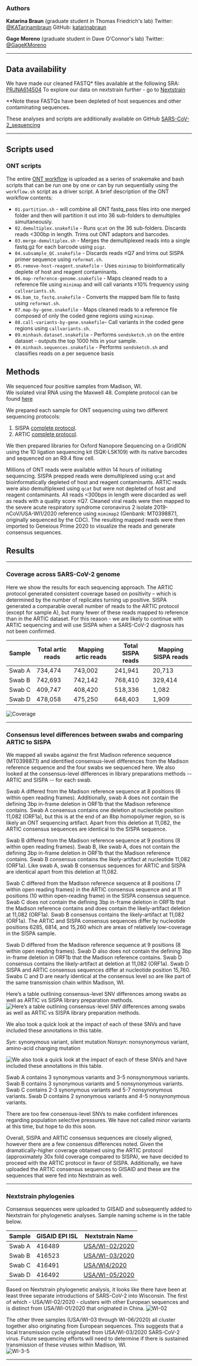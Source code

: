 ### Authors

**Katarina Braun** (graduate student in Thomas Friedrich's lab)  Twitter: [@KATarinambraun](https://twitter.com/KATarinambraun) GitHub: [katarinabraun](https://github.com/katarinabraun)

**Gage Moreno** (graduate student in Dave O'Connor's lab) Twitter: [@GageKMoreno](https://twitter.com/GageKMoreno)

---------------------
## Data availability

We have made our cleaned FASTQ* files available at the following SRA: [PRJNA614504](https://www.ncbi.nlm.nih.gov/bioproject/PRJNA614504)
To explore our data on nextstrain further - go to [Nextstrain](https://nextstrain.org/ncov?s=USA/WI-02/2020)

**Note these FASTQs have been depleted of host sequences and other contaminating sequences.

These analyses and scripts are additionally available on GitHub [SARS-CoV-2_sequencing](https://github.com/katarinabraun/SARS-CoV-2_sequencing)

---------------------
## Scripts used
### ONT scripts
The entire [ONT workflow](https://openresearch.labkey.com/wiki/ZEST/Ncov/download.view?entityId=4eb3b231-36df-1038-8f6c-473ee5860183&name=ONT_Workflow.zip) is uploaded as a series of snakemake and bash scripts that can be run one by one or can by run sequentially using the `workflow.sh` script as a driver script.
A brief description of the ONT workflow contents:
- `01.partition.sh` - will combine all ONT fastq_pass files into one merged folder and then will partition it out into 36 sub-folders to demultiplex simultaneously.
- `02.demultiplex.snakefile` - Runs `qcat` on the 36 sub-folders. Discards reads <300bp in length. Trims out ONT adaptors and barcodes.
- `03.merge-demultiplex.sh` - Merges the demultiplexed reads into a single fastq.gz for each barcode using `pigz`.
- `04.subsample_QC.snakefile` - Discards reads ≤Q7 and trims out SISPA primer sequence using `reformat.sh`.
- `05.remove-host-reagent.snakefile` - Uses `minimap` to bioinformatically deplete of host and reagent contaminants.
- `06.map-reference-genome.snakefile` - Maps cleaned reads to a reference file using `minimap` and will call variants ≥10% frequency using `callvariants.sh`.
- `06.bam_to_fastq.snakefile` - Converts the mapped bam file to fastq using `reformat.sh`.
- `07.map-by-gene.snakefile` - Maps cleaned reads to a reference file composed of only the coded gene regions using `minimap`.
- `08.call-variants-by-gene.snakefile`- Call variants in the coded gene regions using `callvariants.sh`.
- `09.minhash.dataset.snakefile` - Performs `sendsketch.sh` on the entire dataset - outputs the top 1000 hits in your sample.
- `09.minhash.sequences.snakefile` - Performs `sendsketch.sh` and classifies reads on a per sequence basis

## Methods
We sequenced four positive samples from Madison, WI.  
We isolated viral RNA using the Maxwell 48. Complete protocol can be found [here](https://openresearch.labkey.com/wiki/ZEST/Ncov/download.view?entityId=b803632d-48fb-1038-80cc-8e513fde0084&name=Maxwell%20RSC%20Viral%20Total%20Nucleic%20Acid%20Purification%20Kit%20TM420.pdf)

We prepared each sample for ONT sequencing using two different sequencing protocols: 
1. SISPA [complete protocol](https://www.protocols.io/view/sequence-independent-single-primer-amplification-o-bckxiuxn).  
2. ARTIC [complete protocol](https://www.protocols.io/view/ncov-2019-sequencing-protocol-bbmuik6w).

We then prepared libraries for Oxford Nanopore Sequencing on a GridION using the 1D ligation sequencing kit (SQK-LSK109) with its native barcodes and sequenced on an R9.4 flow cell. 

Millions of ONT reads were available within 14 hours of initiating sequencing. SISPA prepped reads were demultiplexed using `qcat` and bioinformatically depleted of host and reagent contaminants. ARTIC reads were also demultiplexed using `qcat` but were not depleted of host and reagent contaminants. All reads <300bps in length were discarded as well as reads with a quality score ≤Q7. Cleaned viral reads were then mapped to the severe acute respiratory syndrome coronavirus 2 isolate 2019-nCoV/USA-WI1/2020 reference using `mimimap2` (Genbank: MT039887.1, originally sequenced by the CDC).  The resulting mapped reads were then imported to Geneious Prime 2020 to visualize the reads and generate consensus sequences.

## Results
---------------------
### Coverage across SARS-CoV-2 genome
Here we show the results for each sequencing approach. The ARTIC protocol generated consistent coverage based on positivity – which is determined by the number of replicates turning up positive. SISPA generated a comparable overall number of reads to the ARTIC protocol (except for sample A), but many fewer of these reads mapped to reference than in the ARTIC dataset. For this reason - we are likely to continue with ARTIC sequencing and will use SISPA when a SARS-CoV-2 diagnosis has not been confirmed. 

| Sample  | Total artic reads | Mapping artic reads | Total SISPA reads | Mapping SISPA reads |
|---------|-------------------|---------------------|-------------------|---------------------|
| Swab A |734,474           | 743,002             | 241,941           | 20,713              |
| Swab B | 742,693           | 742,142             | 768,410           | 329,414             |
| Swab C | 409,747           | 408,420             | 518,336           | 1,082               |
| Swab D | 478,058           | 475,250             | 648,403           | 1,909               |

![Coverage](figures/ArticvsSISPA_Coverage.png)

---------------------
### Consensus level differences between swabs and comparing ARTIC to SISPA

We mapped all swabs against the first Madison reference sequence (MT039887.1) and identified consensus-level differences from the Madison reference sequence and the four swabs we sequenced here. We also looked at the consensus-level differences in library preparations methods -- ARTIC and SISPA -- for each swab. 

Swab A differed from the Madison reference sequence at 8 positions (6 within open reading frames). Additionally, swab A does not contain the defining 3bp in-frame deletion in ORF1b that the Madison reference contains. Swab A consensus contains one deletion at nucleotide position 11,082 (ORF1a), but this is at the end of an 8bp homopolymer region, so is likely an ONT sequencing artifact. Apart from this deletion at 11,082, the ARTIC consensus sequences are identical to the SISPA sequence. 

Swab B differed from the Madison reference sequence at 9 positions (8 within open reading frames). Swab B, like swab A, does not contain the defining 3bp in-frame deletion in ORF1b that the Madison reference contains. Swab B consensus contains the likely-artifact at nucleotide 11,082 (ORF1a). Like swab A, swab B consensus sequences for ARTIC and SISPA are identical apart from this deletion at 11,082. 

Swab C differed from the Madison reference sequence at 8 positions (7 within open reading frames) in the ARTIC consensus sequence and at 11 positions (10 within open-reading frame) in the SISPA consensus sequence. Swab C does not contain the defining 3bp in-frame deletion in ORF1b that the Madison reference contains and does contain the likely-artifact deletion at 11,082 (ORF1a).  Swab B consensus contains the likely-artifact at 11,082 (ORF1a). The ARTIC and SISPA consensus sequences differ by nucleotide positions 6285, 6814, and 15,260 which are areas of relatively low-coverage in the SISPA sample. 

Swab D differed from the Madison reference sequence at 9 positions (8 within open reading frames). Swab D also does not contain the defining 3bp in-frame deletion in ORF1b that the Madison reference contains. Swab D consensus contains the likely-artifact at deletion at 11,082 (ORF1a). Swab D SISPA and ARTIC consensus sequences differ at nucleotide position 15,760. Swabs C and D are nearly identical at the consensus level so are like part of the same transmission chain within Madison, WI. 

Here’s a table outlining consensus-level SNV differences among swabs as well as ARTIC vs SISPA library preparation methods.
![Here’s a table outlining consensus-level SNV differences among swabs as well as ARTIC vs SISPA library preparation methods.](figures/consensus_SNV_differences.png)

We also took a quick look at the impact of each of these SNVs and have included these annotations in this table.

*Syn*: synonymous variant, silent mutation
*Nonsyn*: nonsynonymous variant, amino-acid changing mutation 

![We also took a quick look at the impact of each of these SNVs and have included these annotations in this table.](figures/SNV_annotations.png)

Swab A contains 3 synonymous variants and 3-5 nonsynonymous variants.  
Swab B contains 3 synonymous variants and 5 nonsynonymous variants. 
Swab C contains 2-3 synonymous variants and 5-7 nonsynonymous variants. 
Swab D contains 2 synonymous variants and 4-5 nonsynonymous variants. 

There are too few consensus-level SNVs to make confident inferences regarding population selective pressures. We have not called minor variants at this time, but hope to do this soon. 

Overall, SISPA and ARTIC consensus sequences are closely aligned, however there are a few consensus differences noted. Given the dramatically-higher coverage obtained using the ARTIC protocol (approximately 30x fold coverage compared to SISPA), we have decided to proceed with the ARTIC protocol in favor of SISPA. Additionally, we have uploaded the ARTIC consensus sequences to GISAID and these are the sequences that were fed into Nextstrain as well. 

---------------------
### Nextstrain phylogenies 
Consensus sequences were uploaded to GISAID and subsequently added to Nextstrain for phylogenetic analyses. Sample naming scheme is in the table below. 

| Sample  | GISAID EPI ISL | Nextstrain Name |
|---------|----------------|-----------------|
| Swab A | 416489         | [USA/WI-02/2020](https://nextstrain.org/ncov?s=USA/WI-02/2020)  |
| Swab B | 416523         | [USA/WI-03/2020](https://nextstrain.org/ncov?s=USA/WI-03/2020)   |
| Swab C | 416491         | [USA/WI4/2020](https://nextstrain.org/ncov?s=USA/WI4/2020)     |
| Swab D | 416492         | [USA/WI-05/2020](https://nextstrain.org/ncov?s=USA/WI-05/2020)   |

Based on Nextstrain phylogenetic analysis, it looks like there have been at least three separate introductions of SARS-CoV-2 into Wisconsin. The first of which - USA/WI-02/2020 - clusters with other European sequences and is distinct from USA/WI-01/2020 that originated in China. 
![WI-02](figures/WI-2.png) 

The other three samples (USA/WI-03 through WI-06/2020) all cluster together also originating from European sequences. This suggests that a local transmission cycle originated from USA/WI-03/2020 SARS-CoV-2 virus. Future sequencing efforts will need to determine if there is sustained transmission of these viruses within Madison, WI.  
![WI-3-5](figures/WI-3-5.png)

---------------------
